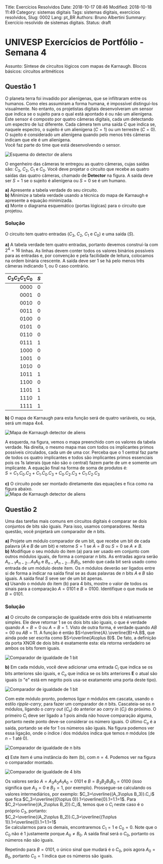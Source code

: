 Title: Exercícios Resolvidos
Date: 2018-10-17 08:46
Modified: 2018-10-18 11:49
Category: sistemas digitais
Tags: sistemas digitais, exercícios resolvidos,
Slug: 0002
Lang: pt_BR
Authors: Bruno Albertini
Summary: Exercício resolvido de sistemas digitais.
Status: draft

# UNIVESP Exercícios de Portfólio - Semana 4

Assunto: Síntese de circuitos lógicos com mapas de Karnaugh. Blocos básicos: circuitos aritméticos

## Questão 1
O planeta terra foi invadido por alienígenas, que se infiltraram entre os humanos. Como eles assumiram a forma humana, é impossível distinguí-los visualmente. No entanto, os projetistas digitais desenvolveram um sensor que indica se o sujeito para o qual está apontado é ou não um alienígena. Este sensor é composto por quatro câmeras digitais, cada um detectando um espectro de luz diferente. Cada câmera tem uma saída $C$ que indica se, naquele espectro, o sujeito é um alienígena ($C=1$) ou um terrestre ($C=0$). O sujeito é considerado um alienígena quando pelo menos três câmeras indicam que ele é um alienígena.  
Você faz parte do time que está desenvolvendo o sensor.

![Esquema do detector de aliens]({filename}/images/sd/er/0002_cams.png)

O engenheiro das câmeras te entregou as quatro câmeras, cujas saídas são: $C_3$, $C_2$, $C_1$ e $C_0$. Você deve projetar o circuito que recebe as quatro saídas das quatro câmeras, chamado de **Detector** na figura. A saída deve ser $S=1$ se o sujeito é alienígena ou $S=0$ se é um humano.

**a)** Apresente a tabela verdade do seu circuito.  
**b)** Minimize a tabela verdade usando a técnica do mapa de Karnaugh e apresente a equação minimizada.  
**c)** Monte o diagrama esquemático (portas lógicas) para o circuito que projetou.  

### Solução

O circuito tem quatro entradas ($C_3$, $C_2$, $C_1$ e $C_0$) e uma saída ($S$).

**a)** A tabela verdade tem quatro entradas, portanto devemos construí-la com $2^4=16$ linhas. As linhas devem conter todos os valores binários possíveis para as entradas e, por convenção e pela facilidade de leitura, colocamos na ordem binária crescente. A saída deve ser $1$ se há pelo menos três câmeras indicando $1$, ou $0$ caso contrário.

| $C_3C_2C_1C_0$ | $S$ |
| -------------: | :-: |
| 0000           | 0   |
| 0001           | 0   |
| 0010           | 0   |
| 0011           | 0   |
| 0100           | 0   |
| 0101           | 0   |
| 0110           | 0   |
| 0111           | 1   |
| 1000           | 0   |
| 1001           | 0   |
| 1010           | 0   |
| 1011           | 1   |
| 1100           | 0   |
| 1101           | 1   |
| 1110           | 1   |
| 1111           | 1   |


**b)** O mapa de Karnaugh para esta função será de quatro variáveis, ou seja, será um mapa 4x4.

![Mapa de Karnaugh detector de aliens]({filename}/images/sd/er/0002_mapa1.png)

A esquerda, na figura, vemos o mapa preenchido com os valores da tabela verdade. Na direita, o mesmo mapa mas com todos os implicantes primos possíveis circulados, cada um de uma cor. Perceba que o $1$ central faz parte de todos os quatro implicantes e todos são implicantes primos essenciais pois os $1$s laterais (que não são o central) fazem parte de um e somente um implicante. A equação final na forma de soma de produtos é:  
$S=C_1.C_0.C_2+C_1.C_0.C_3+C_0.C_2.C_3+C_1.C_2.C_3$


**c)** O circuito pode ser montado diretamente das equações e fica como na figura abaixo.  
![Mapa de Karnaugh detector de aliens]({filename}/images/sd/er/0002_circ.png)


## Questão 2
Uma das tarefas mais comuns em circuitos digitais é comparar se dois conjuntos de bits são iguais. Para isso, usamos comparadores. Nesta questão, você projetará um comparador de $n$ bits.

**a)** Projete um módulo comparador de um bit, que recebe um bit de cada palavra ($A$ e $B$ de um bit) e retorne $S=1$ se $A=B$ ou $S=0$ se $A\neq B$.  
**b)** Modifique o seu módulo do item (a) para ser usado em conjunto com outros módulos iguais, de forma a comparar $n$ bits. As entradas agora serão $A_{n-1}A_{n-2}\ldots A_1A_0$ e $B_{n-1}A_{n-2}\ldots B_1B_0$, sendo que cada bit será usado como entrada de um módulo deste item. Os $n$ módulos deverão ser ligados entre si de forma a indicar na saída final se as duas palavras de $n$ bits $A$ e $B$ são iguais. A saída final $S$ seve ser de um bit apenas.  
**c)** Usando o módulo do item (b) para 4 bits, mostre o valor de todos os sinais para a comparação $A=0101$ e $B=0100$. Identifique o que muda se $B=0101$.

### Solução
**a)** O circuito de comparação de igualdade entre dois bits é relativamente simples. Ele deve retornar $1$ se os dois bits são iguais, o que é verdade quando $A=B=0$ ou $A=B=1$. Visto de outra forma, é verdade quando $AB=00$ ou $AB=11$. A função é então $S=\overline{A}.\overline{B}+A.B$, que ainda pode ser escrita como $S=\overline{A\oplus B}$. De fato, a definição da porta XNOR de dois bits é exatamente esta: ela retorna verdadeiro se ambos os bits forem iguais.

![Comparador de igualdade de 1 bit]({filename}/images/sd/er/0002_comp1.png)


**b)** Em cada módulo, você deve adicionar uma entrada $C_{i}$ que indica se os bits anteriores são iguais, e $C_{o}$ que indica se os bits anteriores **E** o atual são iguais (o "e" está em negrito pois usa-se exatamente uma porta deste tipo).

![Comparador de igualdade de 1 bit]({filename}/images/sd/er/0002_comp2.png)

Com este módulo pronto, podemos ligar $n$ módulos em cascata, usando o estilo _ripple-carry_, para fazer um comparador de $n$ bits. Cascateia-se os $n$ módulos, ligando o _carry out_ ($C_o$) do anterior ao _carry in_ ($C_i$) do próximo. O primeiro $C_i$ deve ser ligado a $1$ pois ainda não houve comparação alguma, portanto neste ponto deve-se considerar os número iguais. O último $C_o$ é a saída, portando se ele for $1$ os números são iguais. Na figura podemos ver essa ligação, onde o índice $i$ dos módulos indica que temos $n$ módulos (de $n-1$ até $0$).

![Comparador de igualdade de n bits]({filename}/images/sd/er/0002_ripple1.png)

**c)** Este item é uma instância do item (b), com $n=4$. Podemos ver na figura o comparador montado.

![Comparador de igualdade de 4 bits]({filename}/images/sd/er/0002_ripple2.png)

Os valores serão $A=A_3A_2A_1A_0=0101$ e $B=B_3B_2B_1B_0=0100$ (isso significa que $A_3=0$ e $B_2=1$, por exemplo). Prossegue-se calculando os valores intermediários, por exemplo: $C_3=\overline{(A_3\oplus B_3)}.C_i$ que fica $C_3=\overline{(0\oplus 0)}.1=\overline{0}.1=1.1=1$. Para $C_2=\overline{(A_2\oplus B_2)}.C_i$, temos que o $C_i$ neste caso é o próprio $C_3$, portanto:  
$C_2=\overline{(A_2\oplus B_2)}.C_3=\overline{(1\oplus 1)}.1=\overline{0}.1=1.1=1$  
Se calcularmos para os demais, encontraremos $C_1=1$ e $C_0=0$. Note que o $C_0$ não é $1$ justamente porque $A_0\neq B_0$. A saída final será o $C_0$, portanto os números não são iguais.

Repetindo para $B=0101$, o único sinal que mudará é o $C_0$, pois agora $A_0=B_0$, portanto $C_0=1$ indica que os números são iguais.
